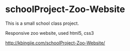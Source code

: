 # schoolProject-Zoo-Website
This is a small school class project.

Responsive zoo website, used html5, css3

http://kbingjie.com/schoolProject-Zoo-Website/
